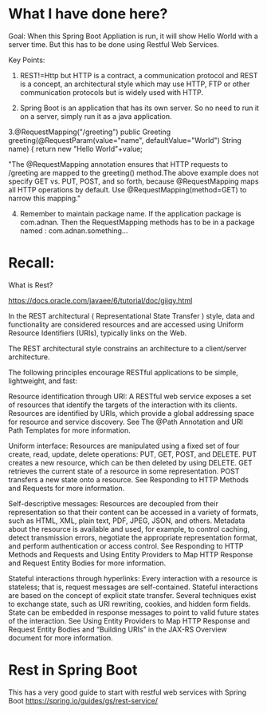 
# What I have done here?


Goal: When this Spring Boot Appliation is run, it will show Hello World with a server time. But this has to be done using Restful Web Services.

Key Points: 

1. REST!=Http but HTTP is a contract, a communication protocol and REST is a concept, an architectural style which may use HTTP, FTP or other communication protocols but is widely used with HTTP. 

2. Spring Boot is an application that has its own server. So no need to run it on a server, simply run it as a java application.

3.@RequestMapping("/greeting")
  public Greeting greeting(@RequestParam(value="name", defaultValue="World") String name) {
    return new "Hello World"+value;

"The @RequestMapping annotation ensures that HTTP requests to /greeting are mapped to the greeting() method.The above example does not specify GET vs. PUT, POST, and so forth, because @RequestMapping maps all HTTP operations by default. Use @RequestMapping(method=GET) to narrow this mapping."

4. Remember to maintain package name. If the application package is com.adnan. Then the RequestMapping methods has to be in a package named : com.adnan.something...



# Recall:

What is Rest?


https://docs.oracle.com/javaee/6/tutorial/doc/gijqy.html


In the REST architectural ( Representational State Transfer ) style,
data and functionality are considered resources and are accessed using 
Uniform Resource Identifiers (URIs), typically links on the Web. 

The REST architectural style constrains an architecture to a client/server architecture.

The following principles encourage RESTful applications to be simple, lightweight, and fast:

Resource identification through URI: A RESTful web service exposes a set of resources that identify the targets of the interaction with its clients. Resources are identified by URIs, which provide a global addressing space for resource and service discovery. See The @Path Annotation and URI Path Templates for more information.

Uniform interface: Resources are manipulated using a fixed set of four create, read, update, delete operations: PUT, GET, POST, and DELETE. PUT creates a new resource, which can be then deleted by using DELETE. GET retrieves the current state of a resource in some representation. POST transfers a new state onto a resource. See Responding to HTTP Methods and Requests for more information.

Self-descriptive messages: Resources are decoupled from their representation so that their content can be accessed in a variety of formats, such as HTML, XML, plain text, PDF, JPEG, JSON, and others. Metadata about the resource is available and used, for example, to control caching, detect transmission errors, negotiate the appropriate representation format, and perform authentication or access control. See Responding to HTTP Methods and Requests and Using Entity Providers to Map HTTP Response and Request Entity Bodies for more information.

Stateful interactions through hyperlinks: Every interaction with a resource is stateless; that is, request messages are self-contained. Stateful interactions are based on the concept of explicit state transfer. Several techniques exist to exchange state, such as URI rewriting, cookies, and hidden form fields. State can be embedded in response messages to point to valid future states of the interaction. See Using Entity Providers to Map HTTP Response and Request Entity Bodies and “Building URIs” in the JAX-RS Overview document for more information.

# Rest in Spring Boot

This has a very good guide to start with restful web services with Spring Boot
https://spring.io/guides/gs/rest-service/


